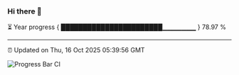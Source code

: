 ### Hi there 👋

⏳ Year progress { ███████████████████████▁▁▁▁▁▁▁ } 78.97 %

---

⏰ Updated on Thu, 16 Oct 2025 05:39:56 GMT

![Progress Bar CI](https://github.com/IshwaranRudhara/GIT-ACTION/workflows/Progress%20Bar%20CI/badge.svg)
